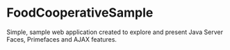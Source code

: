 FoodCooperativeSample
=====================

Simple, sample web application created to explore and present Java Server Faces, Primefaces and AJAX features. 
